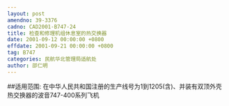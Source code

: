 ```yaml
---
layout: post
amendno: 39-3376
cadno: CAD2001-B747-24
title: 检查和修理机组休息室的热交换器
date: 2001-09-12 00:00:00 +0800
effdate: 2001-09-21 00:00:00 +0800
tag: B747
categories: 民航华北管理局适航处
author: 邵仁明
---
```


##适用范围:
在中华人民共和国注册的生产线号为1到1205(含)、并装有双顶外壳热交换器的波音747-400系列飞机

